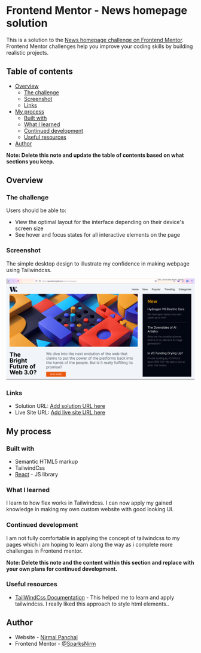 # Frontend Mentor - News homepage solution

This is a solution to the [News homepage challenge on Frontend Mentor](https://www.frontendmentor.io/challenges/news-homepage-H6SWTa1MFl). Frontend Mentor challenges help you improve your coding skills by building realistic projects. 

## Table of contents

- [Overview](#overview)
  - [The challenge](#the-challenge)
  - [Screenshot](#screenshot)
  - [Links](#links)
- [My process](#my-process)
  - [Built with](#built-with)
  - [What I learned](#what-i-learned)
  - [Continued development](#continued-development)
  - [Useful resources](#useful-resources)
- [Author](#author)

**Note: Delete this note and update the table of contents based on what sections you keep.**

## Overview

### The challenge

Users should be able to:

- View the optimal layout for the interface depending on their device's screen size
- See hover and focus states for all interactive elements on the page

### Screenshot

The simple desktop design to illustrate my confidence in making webpage using Tailwindcss.

![](./design/desktop_design.png)



### Links

- Solution URL: [Add solution URL here](https://github.com/SparksNirm/news-homepage)
- Live Site URL: [Add live site URL here](https://sparksnirm.github.io/news-homepage/)

## My process

### Built with

- Semantic HTML5 markup
- TailwindCss
- [React](https://reactjs.org/) - JS library


### What I learned

I learn to how flex works in Tailwindcss. I can now apply my gained knowledge in making my own custom website with good looking UI.


### Continued development

I am not fully comfortable in applying the concept of tailwindcss to my pages which i am hoping to learn along the way as i complete more challenges in Frontend mentor.

**Note: Delete this note and the content within this section and replace with your own plans for continued development.**

### Useful resources

- [TailWindCss Documentation](https://tailwindcss.com/docs/installation) - This helped me to learn and apply tailwindcss. I really liked this approach to style html elements..


## Author

- Website - [Nirmal Panchal](https://sparksnirm.github.io/news-homepage/)
- Frontend Mentor - [@SparksNirm](https://www.frontendmentor.io/profile/yourusername)
